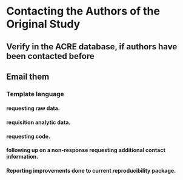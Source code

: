 # Contacting the Authors of the Original Study

## Verify in the ACRE database, if authors have been contacted before

## Email them     

### Template language   

#### requesting raw data.  
#### requisition analytic data.  
#### requesting code.  
#### following up on a non-response requesting additional contact information.
#### Reporting improvements done to current reproducibility package.
